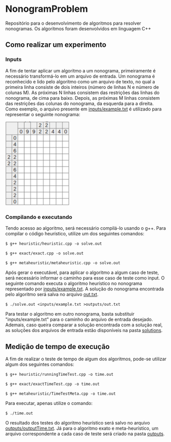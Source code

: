 # NonogramProblem
Repositório para o desenvolvimento de algoritmos para resolver nonogramas. Os algoritmos foram desenvolvidos em linguagem C++

## Como realizar um experimento

### Inputs
A fim de tentar aplicar um algoritmo a um nonograma, primeiramente é necessário
transformá-lo em um arquivo de entrada. Um nonograma é reconhecido e lido pelo
algoritmo como um arquivo de texto, no qual a primeira linha consiste de dois
inteiros (número de linhas N e número de colunas M). As próximas N linhas
consistem das restrições das linhas do nonograma, de cima para baixo. Depois,
as próximas M linhas consistem das restrições das colunas do nonograma, da
esquerda para a direita. Como exemplo, o arquivo presente em
[inputs/example.txt](https://github.com/RickFqt/NonogramProblem/blob/main/inputs/example.txt)
é utilizado para representar o seguinte nonograma:

<img src="./docs/imgs/example.png" alt="example_img" width=200>

### Compilando e executando

Tendo acesso ao algoritmo, será necessário compilá-lo usando o g++. Para compilar o código heurístico, utilize um dos seguintes comandos:

```
$ g++ heuristic/heuristic.cpp -o solve.out
```

```
$ g++ exact/exact.cpp -o solve.out
```

```
$ g++ metaheuristic/metaheuristic.cpp -o solve.out
```

Após gerar o executável, para aplicar o algoritmo a algum caso de teste, será necessário informar o caminho para esse caso de teste como input. O seguinte comando executa o algoritmo heurístico no nonograma representado por [inputs/example.txt](https://github.com/RickFqt/NonogramProblem/blob/main/inputs/example.txt). A solução do nonograma encontrada pelo algoritmo será salva no arquivo [out.txt](https://github.com/RickFqt/NonogramProblem/blob/main/outputs/out.txt).


```
$ ./solve.out <inputs/example.txt >outputs/out.txt
```
Para testar o algoritmo em outro nonograma, basta substituir "inputs/example.txt" para o caminho do arquivo de entrada desejado. 
Ademais, caso queira comparar a solução encontrada com a solução real, as soluções dos arquivos de entrada estão disponíveis na pasta [solutions](https://github.com/RickFqt/NonogramProblem/blob/main/solutions).

## Medição de tempo de execução

A fim de realizar o teste de tempo de algum dos algoritmos, pode-se utilizar algum dos seguintes comandos:

```
$ g++ heuristic/runningTimeTest.cpp -o time.out
```

```
$ g++ exact/exactTimeTest.cpp -o time.out
```

```
$ g++ metaheuristic/TimeTestMeta.cpp -o time.out
```

Para executar, apenas utilize o comando:
```
$ ./time.out
```
O resultado dos testes do algoritmo heurístico será salvo no arquivo [outputs/outputTime.txt](https://github.com/RickFqt/NonogramProblem/blob/main/outputs/outputTime.txt). Já para o algoritmo exato e meta-heurístico, um arquivo correspondente a cada caso de teste será criado na pasta [outputs](https://github.com/RickFqt/NonogramProblem/blob/main/outputs/).
